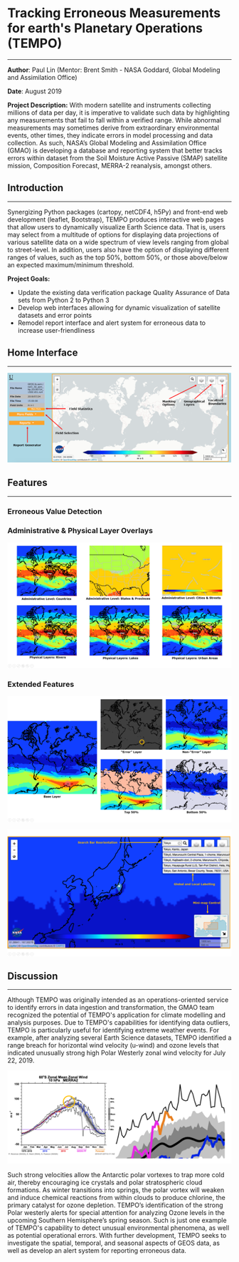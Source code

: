 # Tracking Erroneous Measurements for earth's Planetary Operations (TEMPO)
---
**Author**: Paul Lin (Mentor: Brent Smith - NASA Goddard, Global Modeling and Assimilation Office)

**Date**: August 2019

**Project Description:** With modern satellite and instruments collecting millions of data per day, it is imperative to validate such data by highlighting any measurements that fail to fall within a verified range. While abnormal measurements may sometimes derive from extraordinary environmental events, other times, they indicate errors in model processing and data collection. As such, NASA’s Global Modeling and Assimilation Office (GMAO) is developing a database and reporting system that better tracks errors within dataset from the Soil Moisture Active Passive (SMAP) satellite mission, Composition Forecast, MERRA-2 reanalysis, amongst others.

## Introduction
---
Synergizing Python packages (cartopy, netCDF4, h5Py) and front-end web development (leaflet, Bootstrap), TEMPO produces interactive web pages that allow users to dynamically visualize Earth Science data. That is, users may select from a multitude of options for displaying data projections of various satellite data on a wide spectrum of view levels ranging from global to street-level. In addition, users also have the option of displaying different ranges of values, such as the top 50%, bottom 50%, or those above/below an expected maximum/minimum threshold.

**Project Goals:**
- Update the existing data verification package Quality Assurance of Data sets from Python 2 to Python 3
- Develop web interfaces allowing for dynamic visualization of satellite datasets and error points
- Remodel report interface and alert system for erroneous data to increase user-friendliness

## Home Interface
---
<p align = "center"><img src="https://github.com/paulslin/paulslin.github.io/blob/main/images/TEMPO/home_interface.PNG?raw=true"></p>

## Features
---
### Erroneous Value Detection

### Administrative & Physical Layer Overlays
<p align = "center"><img src="https://github.com/paulslin/paulslin.github.io/blob/main/images/TEMPO/layering.PNG?raw=true"></p>

### Extended Features

<p align = "center"><img src="https://github.com/paulslin/paulslin.github.io/blob/main/images/TEMPO/error_masking.PNG?raw=true"></p>
<p align = "center"><img src="https://github.com/paulslin/paulslin.github.io/blob/main/images/TEMPO/features.PNG?raw=true"></p>

## Discussion
---
Although TEMPO was originally intended as an operations-oriented service to identify errors in data ingestion and transformation, the GMAO team recognized the potential of TEMPO's application for climate modelling and analysis purposes. Due to TEMPO's capabilities for identifying data outliers, TEMPO is particularly useful for identifying extreme weather events. For example, after analyzing several Earth Science datasets, TEMPO identified a range breach for horizontal wind velocity (u-wind) and ozone levels that indicated unusually strong high Polar Westerly zonal wind velocity for July 22, 2019.
<p align = "center"><img src="https://github.com/paulslin/paulslin.github.io/blob/main/images/TEMPO/polar_event.PNG?raw=true"></p>
Such strong velocities allow the Antarctic polar vortexes to trap more cold air, thereby encouraging ice crystals and polar stratospheric cloud formations. As winter transitions into springs, the polar vortex will weaken and induce chemical reactions from within clouds to produce chlorine, the primary catalyst for ozone depletion. TEMPO’s identification of the strong Polar westerly alerts for special attention for analyzing Ozone levels in the upcoming Southern Hemisphere’s spring season. Such is just one example of TEMPO's capability to detect unusual environmental phenomena, as well as potential operational errors. With further development, TEMPO seeks to investigate the spatial, temporal, and seasonal aspects of GEOS data, as well as develop an alert system for reporting erroneous data.

